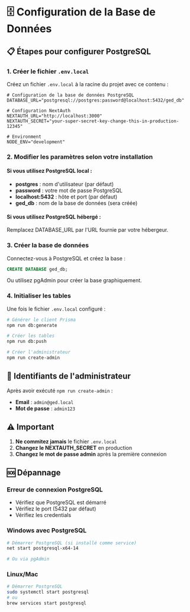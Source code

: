 # 🗄️ Configuration de la Base de Données

## 📋 Étapes pour configurer PostgreSQL

### 1. Créer le fichier `.env.local`

Créez un fichier `.env.local` à la racine du projet avec ce contenu :

```env
# Configuration de la base de données PostgreSQL
DATABASE_URL="postgresql://postgres:password@localhost:5432/ged_db"

# Configuration NextAuth
NEXTAUTH_URL="http://localhost:3000"
NEXTAUTH_SECRET="your-super-secret-key-change-this-in-production-12345"

# Environment
NODE_ENV="development"
```

### 2. Modifier les paramètres selon votre installation

#### Si vous utilisez PostgreSQL local :
- **postgres** : nom d'utilisateur (par défaut)
- **password** : votre mot de passe PostgreSQL
- **localhost:5432** : hôte et port (par défaut)
- **ged_db** : nom de la base de données (sera créée)

#### Si vous utilisez PostgreSQL hébergé :
Remplacez DATABASE_URL par l'URL fournie par votre hébergeur.

### 3. Créer la base de données

Connectez-vous à PostgreSQL et créez la base :
```sql
CREATE DATABASE ged_db;
```

Ou utilisez pgAdmin pour créer la base graphiquement.

### 4. Initialiser les tables

Une fois le fichier `.env.local` configuré :

```bash
# Générer le client Prisma
npm run db:generate

# Créer les tables
npm run db:push

# Créer l'administrateur
npm run create-admin
```

## 🔐 Identifiants de l'administrateur

Après avoir exécuté `npm run create-admin` :
- **Email** : `admin@ged.local`
- **Mot de passe** : `admin123`

## ⚠️ Important

1. **Ne commitez jamais** le fichier `.env.local`
2. **Changez le NEXTAUTH_SECRET** en production
3. **Changez le mot de passe admin** après la première connexion

## 🆘 Dépannage

### Erreur de connexion PostgreSQL
- Vérifiez que PostgreSQL est démarré
- Vérifiez le port (5432 par défaut)
- Vérifiez les credentials

### Windows avec PostgreSQL
```bash
# Démarrer PostgreSQL (si installé comme service)
net start postgresql-x64-14

# Ou via pgAdmin
```

### Linux/Mac
```bash
# Démarrer PostgreSQL
sudo systemctl start postgresql
# ou
brew services start postgresql
```
